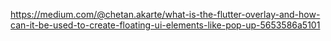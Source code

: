 https://medium.com/@chetan.akarte/what-is-the-flutter-overlay-and-how-can-it-be-used-to-create-floating-ui-elements-like-pop-up-5653586a5101